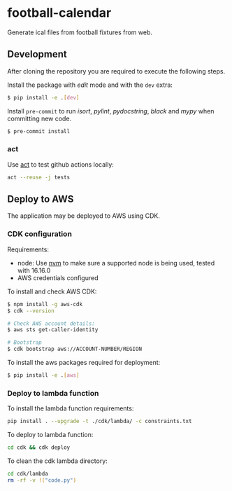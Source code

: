 # football-calendar

Generate ical files from football fixtures from web.

## Development

After cloning the repository you are required to execute the following steps.

Install the package with *edit* mode and with the `dev` extra:
```bash
$ pip install -e .[dev]
```

Install `pre-commit` to run *isort*, *pylint*, *pydocstring*, *black* and *mypy* when committing new code.
```bash
$ pre-commit install
```

### act

Use [act](https://github.com/nektos/act) to test github actions locally:

```bash
act --reuse -j tests
```

## Deploy to AWS

The application may be deployed to AWS using CDK.

### CDK configuration

Requirements:
* node: Use [nvm](https://heynode.com/tutorial/install-nodejs-locally-nvm/) to make sure a supported node is being used, tested with 16.16.0
* AWS credentials configured

To install and check AWS CDK:
```bash
$ npm install -g aws-cdk
$ cdk --version

# Check AWS account details:
$ aws sts get-caller-identity

# Bootstrap
$ cdk bootstrap aws://ACCOUNT-NUMBER/REGION
```

To install the aws packages required for deployment:

```bash
$ pip install -e .[aws]
```

### Deploy to lambda function

To install the lambda function requirements:

```bash
pip install . --upgrade -t ./cdk/lambda/ -c constraints.txt
```

To deploy to lambda function:

```bash
cd cdk && cdk deploy
```

To clean the cdk lambda directory:

```bash
cd cdk/lambda
rm -rf -v !("code.py")
```
